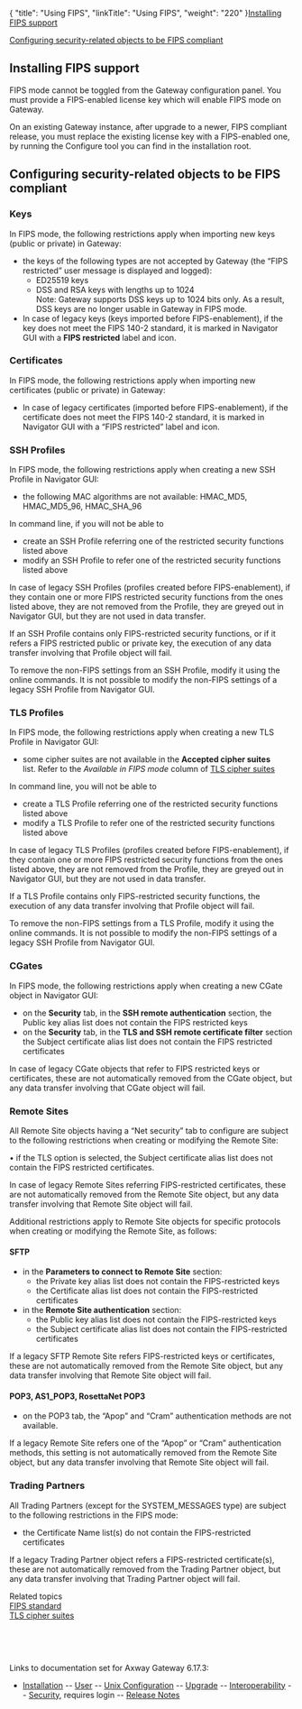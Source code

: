 {
    "title": "Using FIPS",
    "linkTitle": "Using FIPS",
    "weight": "220"
}<a href="#Installing_FIPS_support" class="MCXref xref">Installing FIPS support</a>

<a href="#Configuring_security-related_objects_to_be_FIPS_compliant" class="MCXref xref">Configuring security-related objects to be FIPS compliant</a>

<span id="Installing_FIPS_support"></span>

## Installing FIPS support

FIPS mode cannot be toggled from the Gateway configuration panel. You must provide a FIPS-enabled license key which will enable FIPS mode on Gateway.

On an existing Gateway instance, after upgrade to a newer, FIPS compliant release, you must replace the existing license key with a FIPS-enabled one, by running the Configure tool you can find in the installation root.

<span id="Configuring_security-related_objects_to_be_FIPS_compliant"></span>

## Configuring security-related objects to be FIPS compliant

### Keys

In FIPS mode, the following restrictions apply when importing new keys (public or private) in Gateway:

-   the keys of the following types are not accepted by Gateway (the “FIPS restricted” user message is displayed and logged):
    -   ED25519 keys
    -   DSS and RSA keys with lengths up to 1024  
        Note: Gateway supports DSS keys up to 1024 bits only. As a result, DSS keys are no longer usable in Gateway in FIPS mode.  
-   In case of legacy keys (keys imported before FIPS-enablement), if the key does not meet the FIPS 140-2 standard, it is marked in Navigator GUI with a **FIPS restricted** label and icon.

### Certificates

In FIPS mode, the following restrictions apply when importing new certificates (public or private) in Gateway:

-   In case of legacy certificates (imported before FIPS-enablement), if the certificate does not meet the FIPS 140-2 standard, it is marked in Navigator GUI with a “FIPS restricted” label and icon.

### SSH Profiles

In FIPS mode, the following restrictions apply when creating a new SSH Profile in Navigator GUI:

-   the following MAC algorithms are not available: HMAC\_MD5, HMAC\_MD5\_96, HMAC\_SHA\_96

In command line, if you will not be able to

-   create an SSH Profile referring one of the restricted security functions listed above
-   modify an SSH Profile to refer one of the restricted security functions listed above

In case of legacy SSH Profiles (profiles created before FIPS-enablement), if they contain one or more FIPS restricted security functions from the ones listed above, they are not removed from the Profile, they are greyed out in Navigator GUI, but they are not used in data transfer.

If an SSH Profile contains only FIPS-restricted security functions, or if it refers a FIPS restricted public or private key, the execution of any data transfer involving that Profile object will fail.

To remove the non-FIPS settings from an SSH Profile, modify it using the online commands. It is not possible to modify the non-FIPS settings of a legacy SSH Profile from Navigator GUI.

### TLS Profiles

In FIPS mode, the following restrictions apply when creating a new TLS Profile in Navigator GUI:

-   some cipher suites are not available in the **Accepted cipher suites** list. Refer to the *Available in FIPS mode* column of <a href="../../ssl_and_tls_protocols_about/tls_cipher_suites" class="MCXref xref">TLS cipher suites</a>

In command line, you will not be able to

-   create a TLS Profile referring one of the restricted security functions listed above
-   modify a TLS Profile to refer one of the restricted security functions listed above

In case of legacy TLS Profiles (profiles created before FIPS-enablement), if they contain one or more FIPS restricted security functions from the ones listed above, they are not removed from the Profile, they are greyed out in Navigator GUI, but they are not used in data transfer.

If a TLS Profile contains only FIPS-restricted security functions, the execution of any data transfer involving that Profile object will fail.

To remove the non-FIPS settings from a TLS Profile, modify it using the online commands. It is not possible to modify the non-FIPS settings of a legacy SSH Profile from Navigator GUI.

### CGates

In FIPS mode, the following restrictions apply when creating a new CGate object in Navigator GUI:

-   on the **Security** tab, in the **SSH remote authentication** section, the Public key alias list does not contain the FIPS restricted keys
-   on the **Security** tab, in the **TLS and SSH remote certificate filter** section the Subject certificate alias list does not contain the FIPS restricted certificates

In case of legacy CGate objects that refer to FIPS restricted keys or certificates, these are not automatically removed from the CGate object, but any data transfer involving that CGate object will fail.

### Remote Sites

All Remote Site objects having a “Net security” tab to configure are subject to the following restrictions when creating or modifying the Remote Site:

• if the TLS option is selected, the Subject certificate alias list does not contain the FIPS restricted certificates.

In case of legacy Remote Sites referring FIPS-restricted certificates, these are not automatically removed from the Remote Site object, but any data transfer involving that Remote Site object will fail.

Additional restrictions apply to Remote Site objects for specific protocols when creating or modifying the Remote Site, as follows:

#### SFTP

-   in the **Parameters to connect to Remote Site** section:
    -   the Private key alias list does not contain the FIPS-restricted keys
    -   the Certificate alias list does not contain the FIPS-restricted certificates
-   in the **Remote Site authentication** section:
    -   the Public key alias list does not contain the FIPS-restricted keys
    -   the Subject certificate alias list does not contain the FIPS-restricted certificates

If a legacy SFTP Remote Site refers FIPS-restricted keys or certificates, these are not automatically removed from the Remote Site object, but any data transfer involving that Remote Site object will fail.

#### POP3, AS1\_POP3, RosettaNet POP3

-   on the POP3 tab, the “Apop” and “Cram” authentication methods are not available.

If a legacy Remote Site refers one of the “Apop” or “Cram” authentication methods, this setting is not automatically removed from the Remote Site object, but any data transfer involving that Remote Site object will fail.

### Trading Partners

All Trading Partners (except for the SYSTEM\_MESSAGES type) are subject to the following restrictions in the FIPS mode:

-   the Certificate Name list(s) do not contain the FIPS-restricted certificates

If a legacy Trading Partner object refers a FIPS-restricted certificate(s), these are not automatically removed from the Trading Partner object, but any data transfer involving that Trading Partner object will fail.

Related topics  
<a href="../" class="MCXref xref">FIPS standard</a>  
<a href="../../ssl_and_tls_protocols_about/tls_cipher_suites" class="MCXref xref">TLS cipher suites</a>  

 

 

Links to documentation set for Axway Gateway <span class="mc-variable axway_variables.Release_Number variable">6.17.3</span>:

-   [Installation](/bundle/Gateway_6173_InstallationGuide_allOS_en_HTML5/page/Content/start_page.htm) -- [User](/bundle/Gateway_6173_UsersGuide_allOS_en_HTML5/page/Content/start_page.htm) -- [Unix Configuration](/bundle/Gateway_6173_ConfigurationGuide_UNIX_en_HTML5/page/Content/start_page.htm) -- [Upgrade](/bundle/Gateway_6173_UpgradeGuide_allOS_en_HTML5/page/Content/start_page.htm) -- [Interoperability](/bundle/Gateway_6173_InteroperabilityGuide_allOS_en_HTML5/page/Content/start_page.htm) -- [Security](/bundle/Gateway_6173_SecurityGuide_allOS_en_HTML5/page/Content/start_page.htm), requires login -- [Release Notes](/bundle/Gateway_6173_ReleaseNotes_allOS_en_HTML5/page/Content/Gateway_ReleaseNotes_allOS_en.htm)
